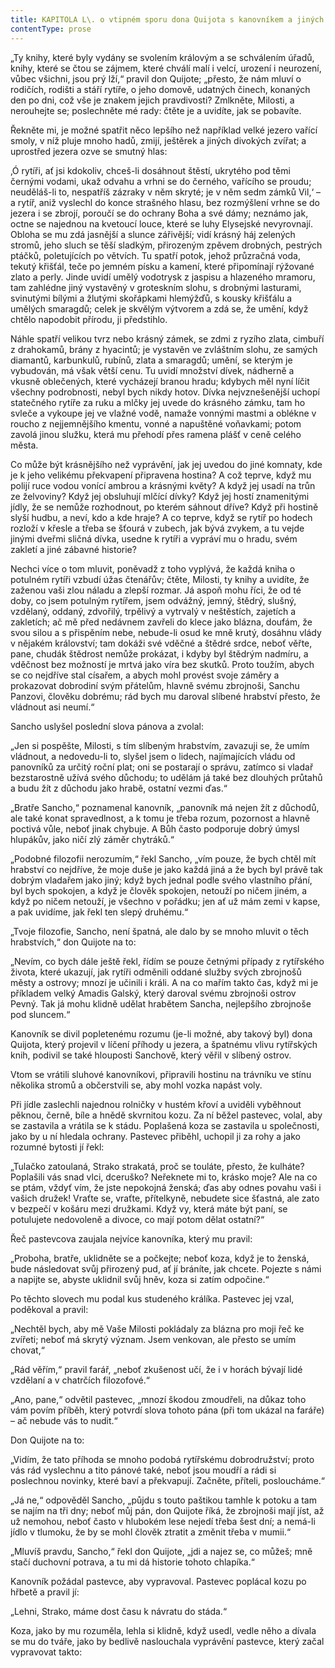 ```yaml
---
title: KAPITOLA L\. o vtipném sporu dona Quijota s kanovníkem a jiných událostech\.
contentType: prose
---
```


  

„Ty knihy, které byly vydány se svolením královým a se schválením úřadů, knihy, které se čtou se zájmem, které chválí malí i velcí, urození i neurození, vůbec všichni, jsou prý lží,“ pravil don Quijote; „přesto, že nám mluví o rodičích, rodišti a stáří rytíře, o jeho domově, udatných činech, konaných den po dni, což vše je znakem jejich pravdivosti? Zmlkněte, Milosti, a nerouhejte se; poslechněte mé rady: čtěte je a uvidíte, jak se pobavíte.

Řekněte mi, je možné spatřit něco lepšího než například velké jezero vařící smoly, v níž pluje mnoho hadů, zmijí, ještěrek a jiných divokých zvířat; a uprostřed jezera ozve se smutný hlas:

‚Ó rytíři, ať jsi kdokoliv, chceš-li dosáhnout štěstí, ukrytého pod těmi černými vodami, ukaž odvahu a vrhni se do černého, vařícího se proudu; neuděláš-li to, nespatříš zázraky v něm skryté; je v něm sedm zámků Vil,‘ – a rytíř, aniž vyslechl do konce strašného hlasu, bez rozmýšlení vrhne se do jezera i se zbrojí, poroučí se do ochrany Boha a své dámy; neznámo jak, octne se najednou na kvetoucí louce, které se luhy Elysejské nevyrovnají. Obloha se mu zdá jasnější a slunce zářivější; vidí krásný háj zelených stromů, jeho sluch se těší sladkým, přirozeným zpěvem drobných, pestrých ptáčků, poletujících po větvích. Tu spatří potok, jehož průzračná voda, tekutý křišťál, teče po jemném písku a kamení, které připomínají rýžované zlato a perly. Jinde uvidí umělý vodotrysk z jaspisu a hlazeného mramoru, tam zahlédne jiný vystavěný v groteskním slohu, s drobnými lasturami, svinutými bílými a žlutými skořápkami hlemýžďů, s kousky křišťálu a umělých smaragdů; celek je skvělým výtvorem a zdá se, že umění, když chtělo napodobit přírodu, ji předstihlo.

Náhle spatří velikou tvrz nebo krásný zámek, se zdmi z ryzího zlata, cimbuří z drahokamů, brány z hyacintů; je vystavěn ve zvláštním slohu, ze samých diamantů, karbunkulů, rubínů, zlata a smaragdů; umění, se kterým je vybudován, má však větší cenu. Tu uvidí množství dívek, nádherně a vkusně oblečených, které vycházejí branou hradu; kdybych měl nyní líčit všechny podrobnosti, nebyl bych nikdy hotov. Dívka nejvznešenější uchopí statečného rytíře za ruku a mlčky jej uvede do krásného zámku, tam ho svleče a vykoupe jej ve vlažné vodě, namaže vonnými mastmi a oblékne v roucho z nejjemnějšího kmentu, vonné a napuštěné voňavkami; potom zavolá jinou služku, která mu přehodí přes ramena plášť v ceně celého města.

Co může být krásnějšího než vyprávění, jak jej uvedou do jiné komnaty, kde je k jeho velikému překvapení připravena hostina? A což teprve, když mu polijí ruce vodou vonící ambrou a krásnými květy? A když jej usadí na trůn ze želvoviny? Když jej obsluhují mlčící dívky? Když jej hostí znamenitými jídly, že se nemůže rozhodnout, po kterém sáhnout dříve? Když při hostině slyší hudbu, a neví, kdo a kde hraje? A co teprve, když se rytíř po hodech rozloží v křesle a třeba se šťourá v zubech, jak bývá zvykem, a tu vejde jinými dveřmi sličná dívka, usedne k rytíři a vypráví mu o hradu, svém zakletí a jiné zábavné historie?

Nechci více o tom mluvit, poněvadž z toho vyplývá, že každá kniha o potulném rytíři vzbudí úžas čtenářův; čtěte, Milosti, ty knihy a uvidíte, že zaženou vaši zlou náladu a zlepší rozmar. Já aspoň mohu říci, že od té doby, co jsem potulným rytířem, jsem odvážný, jemný, štědrý, slušný, vzdělaný, oddaný, zdvořilý, trpělivý a vytrvalý v neštěstích, zajetích a zakletích; ač mě před nedávnem zavřeli do klece jako blázna, doufám, že svou silou a s přispěním nebe, nebude-li osud ke mně krutý, dosáhnu vlády v nějakém království; tam dokáži své vděčné a štědré srdce, neboť věřte, pane, chudák štědrost nemůže prokázat, i kdyby byl štědrým nadmíru, a vděčnost bez možností je mrtvá jako víra bez skutků. Proto toužím, abych se co nejdříve stal císařem, a abych mohl provést svoje záměry a prokazovat dobrodiní svým přátelům, hlavně svému zbrojnoši, Sanchu Panzovi, člověku dobrému; rád bych mu daroval slíbené hrabství přesto, že vládnout asi neumí.“

Sancho uslyšel poslední slova pánova a zvolal:

„Jen si pospěšte, Milosti, s tím slíbeným hrabstvím, zavazuji se, že umím vládnout, a nedovedu-li to, slyšel jsem o lidech, najímajících vládu od panovníků za určitý roční plat; oni se postarají o správu, zatímco si vladař bezstarostně užívá svého důchodu; to udělám já také bez dlouhých průtahů a budu žít z důchodu jako hrabě, ostatní vezmi ďas.“

„Bratře Sancho,“ poznamenal kanovník, „panovník má nejen žít z důchodů, ale také konat spravedlnost, a k tomu je třeba rozum, pozornost a hlavně poctivá vůle, neboť jinak chybuje. A Bůh často podporuje dobrý úmysl hlupákův, jako ničí zlý záměr chytráků.“

„Podobné filozofii nerozumím,“ řekl Sancho, „vím pouze, že bych chtěl mít hrabství co nejdříve, že moje duše je jako každá jiná a že bych byl právě tak dobrým vladařem jako jiný; když bych jednal podle svého vlastního přání, byl bych spokojen, a když je člověk spokojen, netouží po ničem jiném, a když po ničem netouží, je všechno v pořádku; jen ať už mám zemi v kapse, a pak uvidíme, jak řekl ten slepý druhému.“

„Tvoje filozofie, Sancho, není špatná, ale dalo by se mnoho mluvit o těch hrabstvích,“ don Quijote na to:

„Nevím, co bych dále ještě řekl, řídím se pouze četnými případy z rytířského života, které ukazují, jak rytíři odměnili oddané služby svých zbrojnošů městy a ostrovy; mnozí je učinili i králi. A na co mařím takto čas, když mi je příkladem velký Amadis Galský, který daroval svému zbrojnoši ostrov Pevný. Tak já mohu klidně udělat hrabětem Sancha, nejlepšího zbrojnoše pod sluncem.“

Kanovník se divil popletenému rozumu (je-li možné, aby takový byl) dona Quijota, který projevil v líčení příhody u jezera, a špatnému vlivu rytířských knih, podivil se také hlouposti Sanchově, který věřil v slíbený ostrov.

Vtom se vrátili sluhové kanovníkovi, připravili hostinu na trávníku ve stínu několika stromů a občerstvili se, aby mohl vozka napást voly.

Při jídle zaslechli najednou rolničky v hustém křoví a uviděli vyběhnout pěknou, černě, bíle a hnědě skvrnitou kozu. Za ní běžel pastevec, volal, aby se zastavila a vrátila se k stádu. Poplašená koza se zastavila u společnosti, jako by u ní hledala ochrany. Pastevec přiběhl, uchopil ji za rohy a jako rozumné bytosti jí řekl:

„Tulačko zatoulaná, Strako strakatá, proč se touláte, přesto, že kulháte? Poplašili vás snad vlci, dceruško? Neřeknete mi to, krásko moje? Ale na co se ptám, vždyť vím, že jste nepokojná ženská; ďas aby odnes povahu vaši i vašich družek! Vraťte se, vraťte, přítelkyně, nebudete sice šťastná, ale zato v bezpečí v košáru mezi družkami. Když vy, která máte být paní, se potulujete nedovoleně a divoce, co mají potom dělat ostatní?“

Řeč pastevcova zaujala nejvíce kanovníka, který mu pravil:

„Proboha, bratře, uklidněte se a počkejte; neboť koza, když je to ženská, bude následovat svůj přirozený pud, ať jí bráníte, jak chcete. Pojezte s námi a napijte se, abyste uklidnil svůj hněv, koza si zatím odpočine.“

Po těchto slovech mu podal kus studeného králíka. Pastevec jej vzal, poděkoval a pravil:

„Nechtěl bych, aby mě Vaše Milosti pokládaly za blázna pro moji řeč ke zvířeti; neboť má skrytý význam. Jsem venkovan, ale přesto se umím chovat,“

„Rád věřím,“ pravil farář, „neboť zkušenost učí, že i v horách bývají lidé vzdělaní a v chatrčích filozofové.“

„Ano, pane,“ odvětil pastevec, „mnozí škodou zmoudřeli, na důkaz toho vám povím příběh, který potvrdí slova tohoto pána (při tom ukázal na faráře) – ač nebude vás to nudit.“

Don Quijote na to:

„Vidím, že tato příhoda se mnoho podobá rytířskému dobrodružství; proto vás rád vyslechnu a tito pánové také, neboť jsou moudří a rádi si poslechnou novinky, které baví a překvapují. Začněte, příteli, posloucháme.“

„Já ne,“ odpověděl Sancho, „půjdu s touto paštikou tamhle k potoku a tam se najím na tři dny; neboť můj pán, don Quijote říká, že zbrojnoši mají jíst, až už nemohou, neboť často v hlubokém lese nejedí třeba šest dní; a nemá-li jídlo v tlumoku, že by se mohl člověk ztratit a změnit třeba v mumii.“

„Mluvíš pravdu, Sancho,“ řekl don Quijote, „jdi a najez se, co můžeš; mně stačí duchovní potrava, a tu mi dá historie tohoto chlapíka.“

Kanovník požádal pastevce, aby vypravoval. Pastevec poplácal kozu po hřbetě a pravil jí:

„Lehni, Strako, máme dost času k návratu do stáda.“

Koza, jako by mu rozuměla, lehla si klidně, když usedl, vedle něho a dívala se mu do tváře, jako by bedlivě naslouchala vyprávění pastevce, který začal vypravovat takto:
